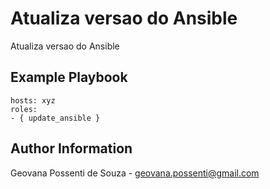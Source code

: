 Atualiza versao do Ansible
===========

Atualiza versao do Ansible

Example Playbook
----------------
    hosts: xyz
    roles:
    - { update_ansible }

Author Information
------------------
Geovana Possenti de Souza - geovana.possenti@gmail.com
